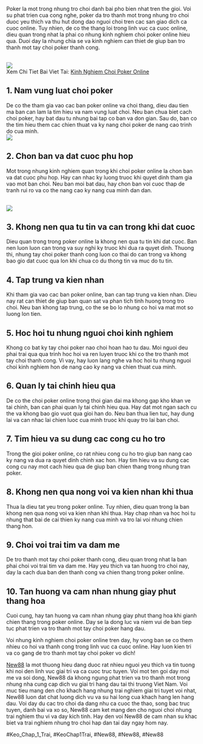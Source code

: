 <p>Poker la mot trong nhung tro choi danh bai pho bien nhat tren the gioi. Voi su phat trien cua cong nghe, poker da tro thanh mot trong nhung tro choi duoc yeu thich va thu hut dong dao nguoi choi tren cac san giao dich ca cuoc online. Tuy nhien, de co the thang loi trong linh vuc ca cuoc online, dieu quan trong nhat la phai co nhung kinh nghiem choi poker online hieu qua. Duoi day la nhung chia se va kinh nghiem can thiet de giup ban tro thanh mot tay choi poker thanh cong.</p><br><img src="https://new88n.net/wp-content/uploads/2025/04/Kinh-Nghiem-Choi-Poker-Online-Danh-Cho-Nguoi-Moi.png"></br>
Xem Chi Tiet Bai Viet Tai: <a href="https://new88n.net/kinh-nghiem-choi-poker-online/">Kinh Nghiem Choi Poker Online</a><h2>1. Nam vung luat choi poker</h2><p>De co the tham gia vao cac ban poker online va choi thang, dieu dau tien ma ban can lam la tim hieu va nam vung luat choi. Neu ban chua biet cach choi poker, hay bat dau tu nhung bai tap co ban va don gian. Sau do, ban co the tim hieu them cac chien thuat va ky nang choi poker de nang cao trinh do cua minh.<br><img src="https://new88n.net/wp-content/uploads/2025/04/Hieu-ro-luat-choi-poker-online.png"></br><h2>2. Chon ban va dat cuoc phu hop</h2><p>Mot trong nhung kinh nghiem quan trong khi choi poker online la chon ban va dat cuoc phu hop. Hay can nhac ky luong truoc khi quyet dinh tham gia vao mot ban choi. Neu ban moi bat dau, hay chon ban voi cuoc thap de tranh rui ro va co the nang cao ky nang cua minh dan dan.</p><br><img src="https://new88n.net/wp-content/uploads/2025/04/Chien-luoc-co-ban-khi-choi-poker-online.png"></br><h2>3. Khong nen qua tu tin va can trong khi dat cuoc</h2><p>Dieu quan trong trong poker online la khong nen qua tu tin khi dat cuoc. Ban nen luon luon can trong va suy nghi ky truoc khi dua ra quyet dinh. Thuong thi, nhung tay choi poker thanh cong luon co thai do can trong va khong bao gio dat cuoc qua lon khi chua co du thong tin va muc do tu tin.<h2>4. Tap trung va kien nhan</h2><p>Khi tham gia vao cac ban poker online, ban can tap trung va kien nhan. Dieu nay rat can thiet de giup ban quan sat va phan tich tinh huong trong tro choi. Neu ban khong tap trung, co the se bo lo nhung co hoi va mat mot so luong lon tien.</p><h2>5. Hoc hoi tu nhung nguoi choi kinh nghiem</h2><p>Khong co bat ky tay choi poker nao choi hoan hao tu dau. Moi nguoi deu phai trai qua qua trinh hoc hoi va ren luyen truoc khi co the tro thanh mot tay choi thanh cong. Vi vay, hay luon lang nghe va hoc hoi tu nhung nguoi choi kinh nghiem hon de nang cao ky nang va chien thuat cua minh.<h2>6. Quan ly tai chinh hieu qua</h2><p>De co the choi poker online trong thoi gian dai ma khong gap kho khan ve tai chinh, ban can phai quan ly tai chinh hieu qua. Hay dat mot ngan sach cu the va khong bao gio vuot qua gioi han do. Neu ban thua lien tuc, hay dung lai va can nhac lai chien luoc cua minh truoc khi quay tro lai ban choi.</p><h2>7. Tim hieu va su dung cac cong cu ho tro</h2><p>Trong the gioi poker online, co rat nhieu cong cu ho tro giup ban nang cao ky nang va dua ra quyet dinh chinh xac hon. Hay tim hieu va su dung cac cong cu nay mot cach hieu qua de giup ban chien thang trong nhung tran poker.</p><h2>8. Khong nen qua nong voi va kien nhan khi thua</h2><p>Thua la dieu tat yeu trong poker online. Tuy nhien, dieu quan trong la ban khong nen qua nong voi va kien nhan khi thua. Hay chap nhan va hoc hoi tu nhung that bai de cai thien ky nang cua minh va tro lai voi nhung chien thang hon.</p><h2>9. Choi voi trai tim va dam me</h2><p>De tro thanh mot tay choi poker thanh cong, dieu quan trong nhat la ban phai choi voi trai tim va dam me. Hay yeu thich va tan huong tro choi nay, day la cach dua ban den thanh cong va chien thang trong poker online.</p><h2>10. Tan huong va cam nhan nhung giay phut thang hoa</h2><p>Cuoi cung, hay tan huong va cam nhan nhung giay phut thang hoa khi gianh chien thang trong poker online. Day se la dong luc va niem vui de ban tiep tuc phat trien va tro thanh mot tay choi poker hang dau.</p><p>Voi nhung kinh nghiem choi poker online tren day, hy vong ban se co them nhieu co hoi va thanh cong trong linh vuc ca cuoc online. Hay luon kien tri va co gang de tro thanh mot tay choi poker vo dich!</p><p><a href="https://new88n.net/">New88</a> la mot thuong hieu dang duoc rat nhieu nguoi yeu thich va tin tuong khi noi den linh vuc giai tri va ca cuoc truc tuyen. Voi mot ten goi day moi me va soi dong, New88 da khong ngung phat trien va tro thanh mot trong nhung nha cung cap dich vu giai tri hang dau tai thi truong Viet Nam. Voi muc tieu mang den cho khach hang nhung trai nghiem giai tri tuyet voi nhat, New88 luon dat chat luong dich vu va su hai long cua khach hang len hang dau. Voi day du cac tro choi da dang nhu ca cuoc the thao, song bac truc tuyen, danh bai va xo so, New88 cam ket mang den cho nguoi choi nhung trai nghiem thu vi va day kich tinh. Hay den voi New88 de cam nhan su khac biet va trai nghiem nhung tro choi hap dan tai day ngay hom nay.</p>
#Keo_Chap_1_Trai, #KeoChap1Trai, #New88, #New88, #New88
